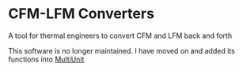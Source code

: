 # CFM-LFM Converters
 A tool for thermal engineers to convert CFM and LFM back and forth

This software is no longer maintained. I have moved on and added its functions into [MultiUnit](https://github.com/matthewyang204/MultiUnit)

